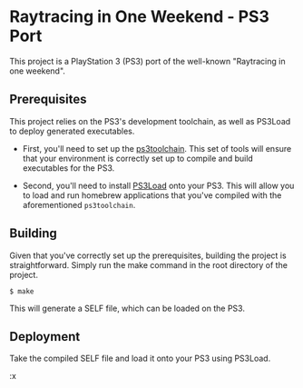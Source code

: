 # Raytracing in One Weekend - PS3 Port

This project is a PlayStation 3 (PS3) port of the well-known "Raytracing in one weekend".

## Prerequisites

This project relies on the PS3's development toolchain, as well as PS3Load to deploy generated executables. 

- First, you'll need to set up the [ps3toolchain](https://github.com/ps3dev/ps3toolchain). This set of tools will ensure that your environment is correctly set up to compile and build executables for the PS3.

- Second, you'll need to install [PS3Load](https://store.brewology.com/ahomebrew.php?brewid=42) onto your PS3. This will allow you to load and run homebrew applications that you've compiled with the aforementioned `ps3toolchain`.

## Building

Given that you've correctly set up the prerequisites, building the project is straightforward. Simply run the make command in the root directory of the project.

```
$ make
```

This will generate a SELF file, which can be loaded on the PS3.

## Deployment

Take the compiled SELF file and load it onto your PS3 using PS3Load.

:x
